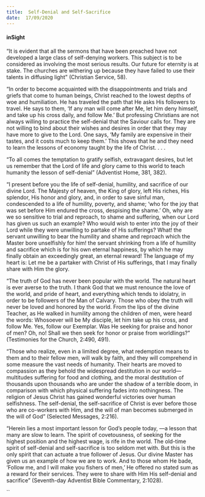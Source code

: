 ```yaml
---
title:  Self-Denial and Self-Sacrifice
date:  17/09/2020
---
```


#### inSight

“It is evident that all the sermons that have been preached have not developed a large class of self-denying workers. This subject is to be considered as involving the most serious results. Our future for eternity is at stake. The churches are withering up because they have failed to use their talents in diffusing light” (Christian Service, 58).

“In order to become acquainted with the disappointments and trials and griefs that come to human beings, Christ reached to the lowest depths of woe and humiliation. He has traveled the path that He asks His followers to travel. He says to them, ‘If any man will come after Me, let him deny himself, and take up his cross daily, and follow Me.’ But professing Christians are not always willing to practice the self-denial that the Saviour calls for. They are not willing to bind about their wishes and desires in order that they may have more to give to the Lord. One says, ‘My family are expensive in their tastes, and it costs much to keep them.’ This shows that he and they need to learn the lessons of economy taught by the life of Christ. . . .

“To all comes the temptation to gratify selfish, extravagant desires, but let us remember that the Lord of life and glory came to this world to teach humanity the lesson of self-denial” (Adventist Home, 381, 382).

“I present before you the life of self-denial, humility, and sacrifice of our divine Lord. The Majesty of heaven, the King of glory, left His riches, His splendor, His honor and glory, and, in order to save sinful man, condescended to a life of humility, poverty, and shame; ‘who for the joy that was set before Him endured the cross, despising the shame.’ Oh, why are we so sensitive to trial and reproach, to shame and suffering, when our Lord has given us such an example? Who would wish to enter into the joy of their Lord while they were unwilling to partake of His sufferings? What! the servant unwilling to bear the humility and shame and reproach which the Master bore unselfishly for him! the servant shrinking from a life of humility and sacrifice which is for his own eternal happiness, by which he may finally obtain an exceedingly great, an eternal reward! The language of my heart is: Let me be a partaker with Christ of His sufferings, that I may finally share with Him the glory.

“The truth of God has never been popular with the world. The natural heart is ever averse to the truth. I thank God that we must renounce the love of the world, and pride of heart, and everything which tends to idolatry, in order to be followers of the Man of Calvary. Those who obey the truth will never be loved and honored by the world. From the lips of the divine Teacher, as He walked in humility among the children of men, were heard the words: Whosoever will be My disciple, let him take up his cross, and follow Me. Yes, follow our Exemplar. Was He seeking for praise and honor of men? Oh, no! Shall we then seek for honor or praise from worldlings?” (Testimonies for the Church, 2:490, 491).

“Those who realize, even in a limited degree, what redemption means to them and to their fellow men, will walk by faith, and they will comprehend in some measure the vast needs of humanity. Their hearts are moved to compassion as they behold the widespread destitution in our world—multitudes suffering for food and clothing, and the moral destitution of thousands upon thousands who are under the shadow of a terrible doom, in comparison with which physical suffering fades into nothingness. The religion of Jesus Christ has gained wonderful victories over human selfishness. The self-denial, the self-sacrifice of Christ is ever before those who are co-workers with Him, and the will of man becomes submerged in the will of God” (Selected Messages, 2:216).

“Herein lies a most important lesson for God’s people today, —a lesson that many are slow to learn. The spirit of covetousness, of seeking for the highest position and the highest wage, is rife in the world. The old-time spirit of self-denial and self-sacrifice is too seldom met with. But this is the only spirit that can actuate a true follower of Jesus. Our divine Master has given us an example of how we are to work. And to those whom He bade, ‘Follow me, and I will make you fishers of men,’ He offered no stated sum as a reward for their services. They were to share with Him His self-denial and sacrifice” (Seventh-day Adventist Bible Commentary, 2:1028).

``